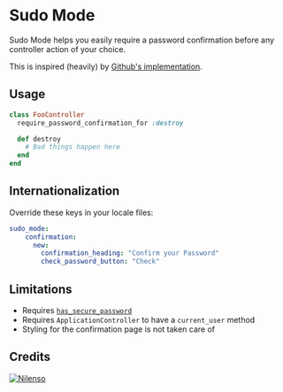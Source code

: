 # Sudo Mode

Sudo Mode helps you easily require a password confirmation before any controller action of your choice.

This is inspired (heavily) by [Github's implementation](https://github.com/blog/1513-introducing-github-sudo-mode).

## Usage

```ruby
class FooController
  require_password_confirmation_for :destroy

  def destroy
    # Bad things happen here
  end
end
```

## Internationalization

Override these keys in your locale files:

```yaml
sudo_mode:
    confirmation:
      new:
        confirmation_heading: "Confirm your Password"
        check_password_button: "Check"
```

## Limitations

- Requires [`has_secure_password`](http://api.rubyonrails.org/classes/ActiveModel/SecurePassword/ClassMethods.html)
- Requires `ApplicationController` to have a `current_user` method
- Styling for the confirmation page is not taken care of

## Credits

[![Nilenso](https://s3.amazonaws.com/nilenso/nilenso.png)](http://nilenso.com)

